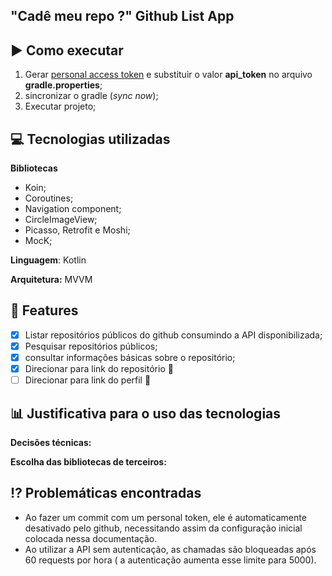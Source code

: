 ## "Cadê meu repo ?" Github List App

## :arrow_forward: Como executar 

 1. Gerar [personal access token](https://developer.github.com/v3/auth/#via-oauth-and-personal-access-tokens) e substituir o valor **api_token** no arquivo **gradle.properties**;
 2. sincronizar o gradle (*sync now*);
 3. Executar projeto;


## :computer: Tecnologias utilizadas

**Bibliotecas**
 - Koin;
 - Coroutines; 
 - Navigation component; 
 - CircleImageView;
 - Picasso, Retrofit e Moshi;
 - MocK; 

**Linguagem**: Kotlin

**Arquitetura:** MVVM

## :scroll: Features 

 - [x] Listar repositórios públicos do github consumindo a API disponibilizada; 
 - [x] Pesquisar repositórios públicos;
 - [x] consultar informações básicas sobre o repositório;
 - [x] Direcionar para link do repositório :cherries: 
 - [ ] Direcionar para link do perfil :cherries:

## :bar_chart: Justificativa para o uso das tecnologias 

**Decisões técnicas:**

**Escolha das bibliotecas de terceiros:**



## :interrobang: Problemáticas encontradas 

 - Ao fazer um commit com um personal token, ele é automaticamente desativado pelo github, necessitando assim da configuração inicial colocada nessa documentação.
 - Ao utilizar a API sem autenticação, as chamadas são bloqueadas após 60 requests por hora ( a autenticação aumenta esse limite para 5000). 
